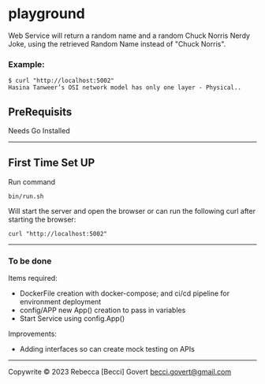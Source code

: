 # playground

Web Service will return a random name and a random Chuck Norris Nerdy Joke, using the retrieved Random Name instead of "Chuck Norris".

### Example:

```
$ curl "http://localhost:5002"
Hasina Tanweer’s OSI network model has only one layer - Physical..
```

## PreRequisits
Needs Go Installed

---
## First Time Set UP

Run command

``` 
bin/run.sh
```

Will start the server and open the browser or can run the following curl after starting the browser:

``` 
curl "http://localhost:5002"
```
---
### To be done
Items required:
- DockerFile creation with docker-compose; and ci/cd pipeline for environment deployment
- config/APP new App() creation to pass in variables
- Start Service using config.App()

Improvements: 
- Adding interfaces so can create mock testing on APIs


---
Copywrite &copy; 2023 Rebecca [Becci] Govert <becci.govert@gmail.com>